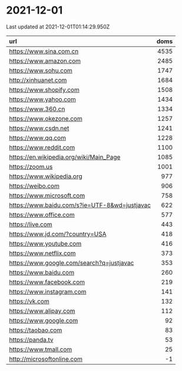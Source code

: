 # 2021-12-01

<!-- BEGIN -->
Last updated at 2021-12-01T01:14:29.950Z

url | doms
:- | -:
https://www.sina.com.cn | 4535
https://www.amazon.com | 2485
https://www.sohu.com | 1747
http://xinhuanet.com | 1684
https://www.shopify.com | 1508
https://www.yahoo.com | 1434
https://www.360.cn | 1334
https://www.okezone.com | 1257
https://www.csdn.net | 1241
https://www.qq.com | 1228
https://www.reddit.com | 1100
https://en.wikipedia.org/wiki/Main_Page | 1085
https://zoom.us | 1001
https://www.wikipedia.org | 977
https://weibo.com | 906
https://www.microsoft.com | 758
https://www.baidu.com/s?ie=UTF-8&wd=justjavac | 622
https://www.office.com | 577
https://live.com | 443
https://www.jd.com/?country=USA | 418
https://www.youtube.com | 416
https://www.netflix.com | 373
https://www.google.com/search?q=justjavac | 353
https://www.baidu.com | 260
https://www.facebook.com | 219
https://www.instagram.com | 141
https://vk.com | 132
https://www.alipay.com | 112
https://www.google.com | 92
https://taobao.com | 83
https://panda.tv | 53
https://www.tmall.com | 25
http://microsoftonline.com | -1
<!-- END -->
